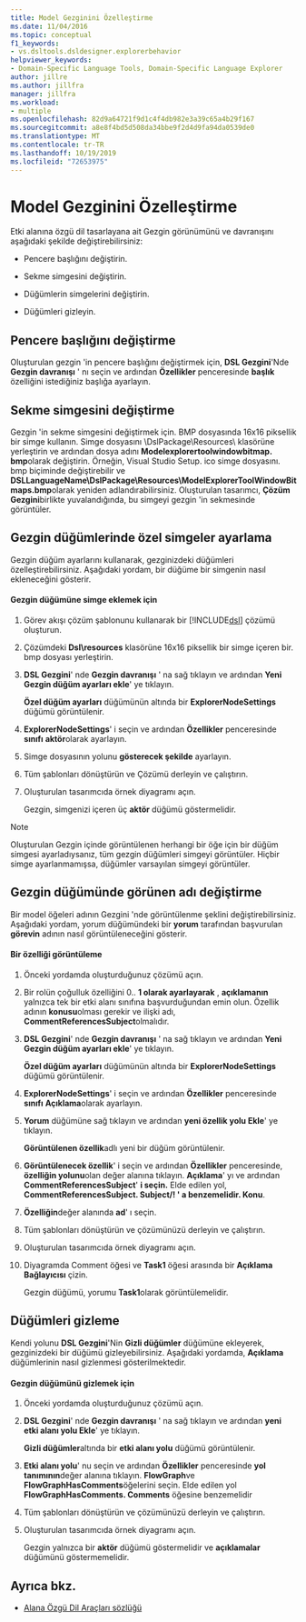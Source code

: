 ```yaml
---
title: Model Gezginini Özelleştirme
ms.date: 11/04/2016
ms.topic: conceptual
f1_keywords:
- vs.dsltools.dsldesigner.explorerbehavior
helpviewer_keywords:
- Domain-Specific Language Tools, Domain-Specific Language Explorer
author: jillre
ms.author: jillfra
manager: jillfra
ms.workload:
- multiple
ms.openlocfilehash: 82d9a64721f9d1c4f4db982e3a39c65a4b29f167
ms.sourcegitcommit: a8e8f4bd5d508da34bbe9f2d4d9fa94da0539de0
ms.translationtype: MT
ms.contentlocale: tr-TR
ms.lasthandoff: 10/19/2019
ms.locfileid: "72653975"
---
```

# <a name="customizing-the-model-explorer"></a>Model Gezginini Özelleştirme
Etki alanına özgü dil tasarlayana ait Gezgin görünümünü ve davranışını aşağıdaki şekilde değiştirebilirsiniz:

- Pencere başlığını değiştirin.

- Sekme simgesini değiştirin.

- Düğümlerin simgelerini değiştirin.

- Düğümleri gizleyin.

## <a name="changing-the-window-title"></a>Pencere başlığını değiştirme
 Oluşturulan gezgin 'in pencere başlığını değiştirmek için, **DSL Gezgini**'Nde **Gezgin davranışı** ' nı seçin ve ardından **Özellikler** penceresinde **başlık** özelliğini istediğiniz başlığa ayarlayın.

## <a name="changing-the-tab-icon"></a>Sekme simgesini değiştirme
 Gezgin 'in sekme simgesini değiştirmek için. BMP dosyasında 16x16 piksellik bir simge kullanın. Simge dosyasını \DslPackage\Resources\ klasörüne yerleştirin ve ardından dosya adını **Modelexplorertoolwindowbitmap. bmp**olarak değiştirin. Örneğin, Visual Studio Setup. ico simge dosyasını. bmp biçiminde değiştirebilir ve **DSLLanguageName\DslPackage\Resources\ModelExplorerToolWindowBitmaps.bmp**olarak yeniden adlandırabilirsiniz. Oluşturulan tasarımcı, **Çözüm Gezgini**birlikte yuvalandığında, bu simgeyi gezgin 'in sekmesinde görüntüler.

## <a name="setting-custom-icons-on-explorer-nodes"></a>Gezgin düğümlerinde özel simgeler ayarlama
 Gezgin düğüm ayarlarını kullanarak, gezginizdeki düğümleri özelleştirebilirsiniz. Aşağıdaki yordam, bir düğüme bir simgenin nasıl ekleneceğini gösterir.

#### <a name="to-add-an-icon-to-an-explorer-node"></a>Gezgin düğümüne simge eklemek için

1. Görev akışı çözüm şablonunu kullanarak bir [!INCLUDE[dsl](../modeling/includes/dsl_md.md)] çözümü oluşturun.

2. Çözümdeki **Dsl\resources** klasörüne 16x16 piksellik bir simge içeren bir. bmp dosyası yerleştirin.

3. **DSL Gezgini**' nde **Gezgin davranışı** ' na sağ tıklayın ve ardından **Yeni Gezgin düğüm ayarları ekle**' ye tıklayın.

    **Özel düğüm ayarları** düğümünün altında bir **ExplorerNodeSettings** düğümü görüntülenir.

4. **ExplorerNodeSettings**' i seçin ve ardından **Özellikler** penceresinde **sınıfı** **aktör**olarak ayarlayın.

5. Simge dosyasının yolunu **gösterecek şekilde** ayarlayın.

6. Tüm şablonları dönüştürün ve Çözümü derleyin ve çalıştırın.

7. Oluşturulan tasarımcıda örnek diyagramı açın.

    Gezgin, simgenizi içeren üç **aktör** düğümü göstermelidir.

> [!NOTE]
> Oluşturulan Gezgin içinde görüntülenen herhangi bir öğe için bir düğüm simgesi ayarladıysanız, tüm gezgin düğümleri simgeyi görüntüler. Hiçbir simge ayarlanmamışsa, düğümler varsayılan simgeyi görüntüler.

## <a name="changing-the-name-displayed-on-an-explorer-node"></a>Gezgin düğümünde görünen adı değiştirme
 Bir model öğeleri adının Gezgini 'nde görüntülenme şeklini değiştirebilirsiniz. Aşağıdaki yordam, yorum düğümündeki bir **yorum** tarafından başvurulan **görevin** adının nasıl görüntüleneceğini gösterir.

#### <a name="to-display-a-property"></a>Bir özelliği görüntüleme

1. Önceki yordamda oluşturduğunuz çözümü açın.

2. Bir rolün çoğulluk özelliğini 0.. **1 olarak ayarlayarak** , **açıklamanın** yalnızca tek bir etki alanı sınıfına başvurduğundan emin olun. Özellik adının **konusu**olması gerekir ve ilişki adı, **CommentReferencesSubject**olmalıdır.

3. **DSL Gezgini**' nde **Gezgin davranışı** ' na sağ tıklayın ve ardından **Yeni Gezgin düğüm ayarları ekle**' ye tıklayın.

     **Özel düğüm ayarları** düğümünün altında bir **ExplorerNodeSettings** düğümü görüntülenir.

4. **ExplorerNodeSettings**' i seçin ve ardından **Özellikler** penceresinde **sınıfı** **Açıklama**olarak ayarlayın.

5. **Yorum** düğümüne sağ tıklayın ve ardından **yeni özellik yolu Ekle**' ye tıklayın.

     **Görüntülenen özellik**adlı yeni bir düğüm görüntülenir.

6. **Görüntülenecek özellik**' i seçin ve ardından **Özellikler** penceresinde, **özelliğin yolunu**olan değer alanına tıklayın. **Açıklama**' yı ve ardından **CommentReferencesSubject**' **i seçin.** Elde edilen yol, **CommentReferencesSubject. Subject/! ' a benzemelidir. Konu**.

7. **Özelliğin**değer alanında **ad**' ı seçin.

8. Tüm şablonları dönüştürün ve çözümünüzü derleyin ve çalıştırın.

9. Oluşturulan tasarımcıda örnek diyagramı açın.

10. Diyagramda Comment öğesi ve **Task1** öğesi arasında bir **Açıklama Bağlayıcısı** çizin.

     Gezgin düğümü, yorumu **Task1**olarak görüntülemelidir.

## <a name="hiding-nodes"></a>Düğümleri gizleme
 Kendi yolunu **DSL Gezgini**'Nin **Gizli düğümler** düğümüne ekleyerek, gezginizdeki bir düğümü gizleyebilirsiniz. Aşağıdaki yordamda, **Açıklama** düğümlerinin nasıl gizlenmesi gösterilmektedir.

#### <a name="to-hide-an-explorer-node"></a>Gezgin düğümünü gizlemek için

1. Önceki yordamda oluşturduğunuz çözümü açın.

2. **DSL Gezgini**' nde **Gezgin davranışı** ' na sağ tıklayın ve ardından **yeni etki alanı yolu Ekle**' ye tıklayın.

     **Gizli düğümler**altında bir **etki alanı yolu** düğümü görüntülenir.

3. **Etki alanı yolu**' nu seçin ve ardından **Özellikler** penceresinde **yol tanımının**değer alanına tıklayın. **FlowGraph**ve **FlowGraphHasComments**öğelerini seçin. Elde edilen yol **FlowGraphHasComments. Comments** öğesine benzemelidir

4. Tüm şablonları dönüştürün ve çözümünüzü derleyin ve çalıştırın.

5. Oluşturulan tasarımcıda örnek diyagramı açın.

     Gezgin yalnızca bir **aktör** düğümü göstermelidir ve **açıklamalar** düğümünü göstermemelidir.

## <a name="see-also"></a>Ayrıca bkz.

- [Alana Özgü Dil Araçları sözlüğü](https://msdn.microsoft.com/ca5e84cb-a315-465c-be24-76aa3df276aa)